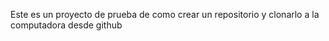 Este es un proyecto de prueba de como crear un repositorio y clonarlo a la computadora desde github
